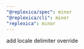 ```yaml
---
"@replexica/spec": minor
"@replexica/cli": minor
"replexica": minor
---
```


add locale delimiter override
